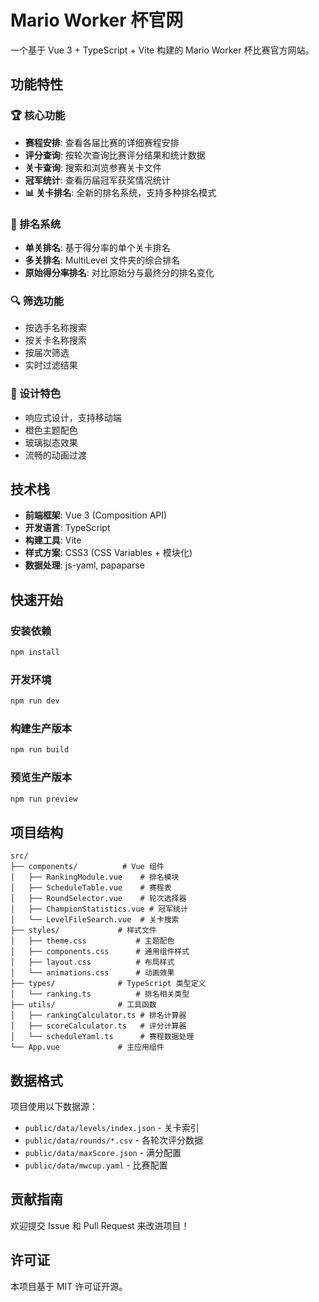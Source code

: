 # Mario Worker 杯官网

一个基于 Vue 3 + TypeScript + Vite 构建的 Mario Worker 杯比赛官方网站。

## 功能特性

### 🏆 核心功能
- **赛程安排**: 查看各届比赛的详细赛程安排
- **评分查询**: 按轮次查询比赛评分结果和统计数据
- **关卡查询**: 搜索和浏览参赛关卡文件
- **冠军统计**: 查看历届冠军获奖情况统计
- **📊 关卡排名**: 全新的排名系统，支持多种排名模式

### 🎯 排名系统
- **单关排名**: 基于得分率的单个关卡排名
- **多关排名**: MultiLevel 文件夹的综合排名
- **原始得分率排名**: 对比原始分与最终分的排名变化

### 🔍 筛选功能
- 按选手名称搜索
- 按关卡名称搜索
- 按届次筛选
- 实时过滤结果

### 🎨 设计特色
- 响应式设计，支持移动端
- 橙色主题配色
- 玻璃拟态效果
- 流畅的动画过渡

## 技术栈

- **前端框架**: Vue 3 (Composition API)
- **开发语言**: TypeScript
- **构建工具**: Vite
- **样式方案**: CSS3 (CSS Variables + 模块化)
- **数据处理**: js-yaml, papaparse

## 快速开始

### 安装依赖
```bash
npm install
```

### 开发环境
```bash
npm run dev
```

### 构建生产版本
```bash
npm run build
```

### 预览生产版本
```bash
npm run preview
```

## 项目结构

```
src/
├── components/          # Vue 组件
│   ├── RankingModule.vue    # 排名模块
│   ├── ScheduleTable.vue    # 赛程表
│   ├── RoundSelector.vue    # 轮次选择器
│   ├── ChampionStatistics.vue # 冠军统计
│   └── LevelFileSearch.vue  # 关卡搜索
├── styles/             # 样式文件
│   ├── theme.css           # 主题配色
│   ├── components.css      # 通用组件样式
│   ├── layout.css          # 布局样式
│   └── animations.css      # 动画效果
├── types/              # TypeScript 类型定义
│   └── ranking.ts          # 排名相关类型
├── utils/              # 工具函数
│   ├── rankingCalculator.ts # 排名计算器
│   ├── scoreCalculator.ts   # 评分计算器
│   └── scheduleYaml.ts      # 赛程数据处理
└── App.vue             # 主应用组件
```

## 数据格式

项目使用以下数据源：
- `public/data/levels/index.json` - 关卡索引
- `public/data/rounds/*.csv` - 各轮次评分数据
- `public/data/maxScore.json` - 满分配置
- `public/data/mwcup.yaml` - 比赛配置

## 贡献指南

欢迎提交 Issue 和 Pull Request 来改进项目！

## 许可证

本项目基于 MIT 许可证开源。
